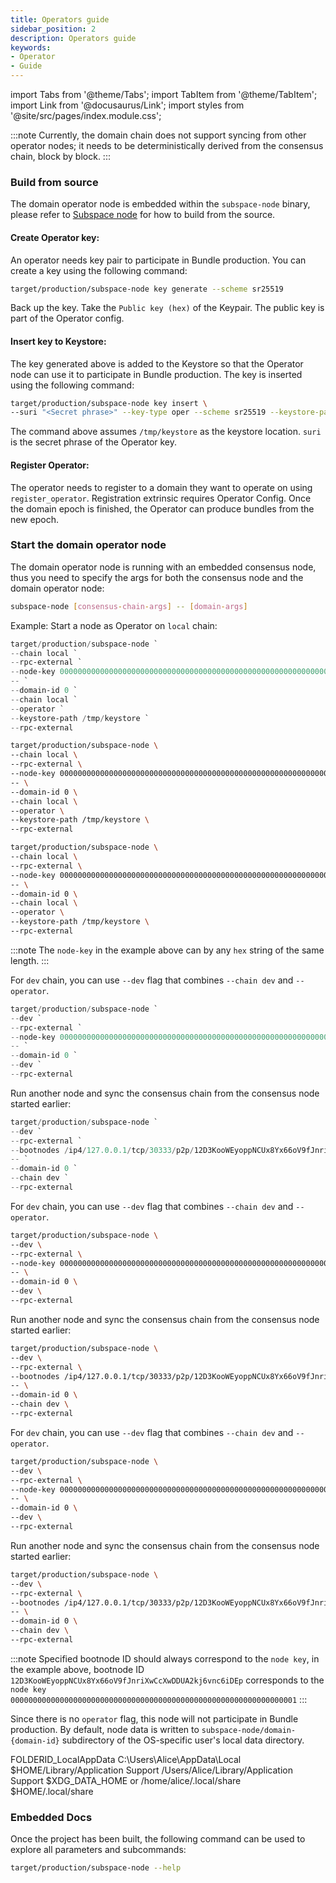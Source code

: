 ```yaml
---
title: Operators guide
sidebar_position: 2
description: Operators guide
keywords:
- Operator
- Guide
---
```



import Tabs from '@theme/Tabs';
import TabItem from '@theme/TabItem';
import Link from '@docusaurus/Link';
import styles from '@site/src/pages/index.module.css';


:::note
Currently, the domain chain does not support syncing from other operator nodes; it needs to be deterministically derived from the consensus chain, block by block.
:::


### Build from source


The domain operator node is embedded within the `subspace-node` binary, please refer to [Subspace node](https://github.com/subspace/subspace/blob/main/crates/subspace-node/README.md) for how to build from the source.


#### Create Operator key:
An operator needs key pair to participate in Bundle production.
You can create a key using the following command:

```bash
target/production/subspace-node key generate --scheme sr25519
```


Back up the key. Take the `Public key (hex)` of the Keypair. The public key is part of the Operator config.


#### Insert key to Keystore:
The key generated above is added to the Keystore so that the Operator node can use it to participate in Bundle production.
The key is inserted using the following command:

```bash
target/production/subspace-node key insert \
--suri "<Secret phrase>" --key-type oper --scheme sr25519 --keystore-path /tmp/keystore
```

The command above assumes `/tmp/keystore` as the keystore location.
`suri` is the secret phrase of the Operator key.


#### Register Operator:
The operator needs to register to a domain they want to operate on using `register_operator`. Registration extrinsic requires Operator Config.
Once the domain epoch is finished, the Operator can produce bundles from the new epoch.


### Start the domain operator node


The domain operator node is running with an embedded consensus node, thus you need to specify the args for both the consensus node and the domain operator node:


```bash
subspace-node [consensus-chain-args] -- [domain-args]
```


Example:
Start a node as Operator on `local` chain:
<Tabs groupId="OS">
<TabItem value="windows" label="🖼️ Windows" default>

```powershell
target/production/subspace-node `
--chain local `
--rpc-external `
--node-key 0000000000000000000000000000000000000000000000000000000000000001 `
-- `
--domain-id 0 `
--chain local `
--operator `
--keystore-path /tmp/keystore `
--rpc-external
```

</TabItem>

<TabItem value="macos" label="🍎 macOS">

```bash
target/production/subspace-node \
--chain local \
--rpc-external \
--node-key 0000000000000000000000000000000000000000000000000000000000000001 \
-- \
--domain-id 0 \
--chain local \
--operator \
--keystore-path /tmp/keystore \
--rpc-external
```

</TabItem>

<TabItem value="linux" label="🐧 Ubuntu">

```bash
target/production/subspace-node \
--chain local \
--rpc-external \
--node-key 0000000000000000000000000000000000000000000000000000000000000001 \
-- \
--domain-id 0 \
--chain local \
--operator \
--keystore-path /tmp/keystore \
--rpc-external
```

</TabItem>
</Tabs>

:::note
The `node-key` in the example above can by any `hex` string of the same length.
:::


<Tabs groupId="OS">
<TabItem value="windows" label="🖼️ Windows" default>

For `dev` chain, you can use `--dev` flag that combines `--chain dev` and `--operator`.

```powershell
target/production/subspace-node `
--dev `
--rpc-external `
--node-key 0000000000000000000000000000000000000000000000000000000000000001 `
-- `
--domain-id 0 `
--dev `
--rpc-external
```


Run another node and sync the consensus chain from the consensus node started earlier:

```powershell
target/production/subspace-node `
--dev `
--rpc-external `
--bootnodes /ip4/127.0.0.1/tcp/30333/p2p/12D3KooWEyoppNCUx8Yx66oV9fJnriXwCcXwDDUA2kj6vnc6iDEp `
-- `
--domain-id 0 `
--chain dev `
--rpc-external
```

</TabItem>


<TabItem value="macos" label="🍎 macOS">

For `dev` chain, you can use `--dev` flag that combines `--chain dev` and `--operator`.
```bash
target/production/subspace-node \
--dev \
--rpc-external \
--node-key 0000000000000000000000000000000000000000000000000000000000000001 \
-- \
--domain-id 0 \
--dev \
--rpc-external
```

Run another node and sync the consensus chain from the consensus node started earlier:

```bash
target/production/subspace-node \
--dev \
--rpc-external \
--bootnodes /ip4/127.0.0.1/tcp/30333/p2p/12D3KooWEyoppNCUx8Yx66oV9fJnriXwCcXwDDUA2kj6vnc6iDEp \
-- \
--domain-id 0 \
--chain dev \
--rpc-external
```

</TabItem>


<TabItem value="linux" label="🐧 Ubuntu">


For `dev` chain, you can use `--dev` flag that combines `--chain dev` and `--operator`.


```bash
target/production/subspace-node \
--dev \
--rpc-external \
--node-key 0000000000000000000000000000000000000000000000000000000000000001 \
-- \
--domain-id 0 \
--dev \
--rpc-external
```

Run another node and sync the consensus chain from the consensus node started earlier:

```bash
target/production/subspace-node \
--dev \
--rpc-external \
--bootnodes /ip4/127.0.0.1/tcp/30333/p2p/12D3KooWEyoppNCUx8Yx66oV9fJnriXwCcXwDDUA2kj6vnc6iDEp \
-- \
--domain-id 0 \
--chain dev \
--rpc-external
```

</TabItem>
</Tabs>

:::note
Specified bootnode ID should always correspond to the `node key`, in the example above, bootnode ID `12D3KooWEyoppNCUx8Yx66oV9fJnriXwCcXwDDUA2kj6vnc6iDEp` corresponds to the `node key` `0000000000000000000000000000000000000000000000000000000000000001` 
:::

Since there is no `operator` flag, this node will not participate in Bundle production.
By default, node data is written to `subspace-node/domain-{domain-id}` subdirectory of the OS-specific user's local data directory.


<Tabs groupId="OS">
<TabItem value="windows" label="🖼️ Windows" default>
FOLDERID_LocalAppData C:\Users\Alice\AppData\Local

</TabItem>


<TabItem value="macos" label="🍎 macOS">
$HOME/Library/Application Support /Users/Alice/Library/Application Support

</TabItem>


<TabItem value="linux" label="🐧 Ubuntu">
$XDG_DATA_HOME or /home/alice/.local/share
$HOME/.local/share

</TabItem>
</Tabs>


### Embedded Docs

Once the project has been built, the following command can be used to explore all parameters and subcommands:


```bash
target/production/subspace-node --help
```